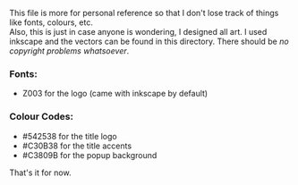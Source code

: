This file is more for personal reference so that I don't lose track of things like fonts, colours, etc.\
Also, this is just in case anyone is wondering, I designed all art. I used inkscape and the vectors can be found in this directory. There should be *no copyright problems whatsoever*.

### Fonts:
- Z003 for the logo (came with inkscape by default)

### Colour Codes:
- #542538 for the title logo
- #C30B38 for the title accents
- #C3809B for the popup background

That's it for now.
